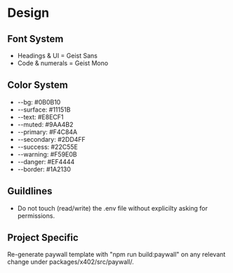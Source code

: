 # Design

## Font System

* Headings & UI = Geist Sans
* Code & numerals = Geist Mono

## Color System

* --bg: #0B0B10
* --surface: #11151B
* --text: #E8ECF1
* --muted: #9AA4B2
* --primary: #F4C84A
* --secondary: #2DD4FF
* --success: #22C55E
* --warning: #F59E0B
* --danger: #EF4444
* --border: #1A2130

## Guildlines

* Do not touch (read/write) the .env file without explicilty asking for permissions.

## Project Specific

Re-generate paywall template with "npm run build:paywall" on any relevant change under packages/x402/src/paywall/.


